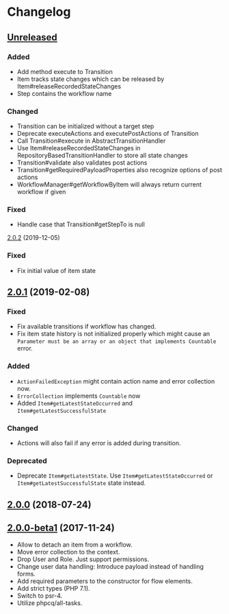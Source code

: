 
Changelog
=========

[Unreleased]
------------

### Added

 - Add method execute to Transition
 - Item tracks state changes which can be released by Item#releaseRecordedStateChanges
 - Step contains the workflow name

### Changed

 - Transition can be initialized without a target step
 - Deprecate executeActions and executePostActions of Transition
 - Call Transition#execute in AbstractTransitionHandler
 - Use Item#releaseRecordedStateChanges in RepositoryBasedTransitionHandler to store all state changes
 - Transition#validate also validates post actions
 - Transition#getRequiredPayloadProperties also recognize options of post actions
 - WorkflowManager#getWorkflowByItem will always return current workflow if given

### Fixed

 - Handle case that Transition#getStepTo is null

[2.0.2] (2019-12-05) 

### Fixed

 - Fix initial value of item state

[2.0.1] (2019-02-08)
--------------------

### Fixed

 - Fix available transitions if workflow has changed.
 - Fix item state history is not initialized properly which might cause an 
   `Parameter must be an array or an object that implements Countable` error.
 
### Added

 - `ActionFailedException` might contain action name and error collection now.
 - `ErrorCollection` implements `Countable` now
 - Added `Item#getLatestStateOccurred` and `Item#getLatestSuccessfulState`
 
### Changed

 - Actions will also fail if any error is added during transition.
 
### Deprecated

 - Deprecate `Item#getLatestState`. Use `Item#getLatestStateOccurred` or `Item#getLatestSuccessfulState` state instead.


[2.0.0] (2018-07-24)
------------------


[2.0.0-beta1] (2017-11-24)
------------------------

 - Allow to detach an item from a workflow.
 - Move error collection to the context.
 - Drop User and Role. Just support permissions.
 - Change user data handling: Introduce payload instead of handling forms.
 - Add required parameters to the constructor for flow elements.
 - Add strict types (PHP 7.1).
 - Switch to psr-4.
 - Utilize phpcq/all-tasks.


[Unreleased]:  https://github.com/netzmacht/workfow/compare/2.0.1...hotfix/2.0.2
[2.0.2]:       https://github.com/netzmacht/workfow/compare/2.0.1...2.0.2
[2.0.1]:       https://github.com/netzmacht/workfow/compare/2.0.0...2.0.1
[2.0.0]:       https://github.com/netzmacht/workfow/compare/2.0.0-beta1...2.0.0
[2.0.0-beta1]: https://github.com/netzmacht/workfow/compare/1.0.0-beta2...2.0.0-beta1
